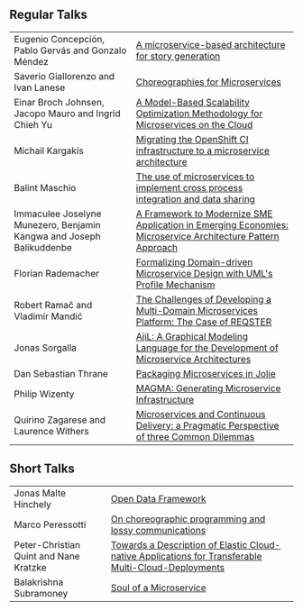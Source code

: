
## Regular Talks

<table class="table table-hover">

<tr><td class="text-muted col-xs-4">Eugenio Concepción, Pablo Gervás and Gonzalo Méndez </td>
<td><a href="/papers/Concepcion-Gervas-Mendez.pdf">
<span class="paper"></span>
A microservice-based architecture for story generation
</a></td></tr>

<tr><td class="text-muted">Saverio Giallorenzo and Ivan Lanese</td>
<td><a href="/papers/Giallorenzo-Lanese.pdf">
<span class="paper"></span>
Choreographies for Microservices
</a></td></tr>

<tr><td class="text-muted">Einar Broch Johnsen, Jacopo Mauro and Ingrid Chieh Yu</td>
<td><a href="/papers/Johnsen-Mauro-Yu.pdf">
<span class="paper"></span>
A Model-Based Scalability Optimization Methodology for Microservices on the Cloud
</a></td></tr>

<tr><td class="text-muted">Michail Kargakis</td>
<td><a href="/papers/Kargakis.pdf">
<span class="paper"></span>
Migrating the OpenShift CI infrastructure to a microservice architecture
</a></td></tr>

<tr><td class="text-muted">Balint Maschio</td>
<td><a href="/papers/Maschio.pdf">
<span class="paper"></span>
The use of microservices to implement cross process integration and data sharing
</a></td></tr>

<tr><td class="text-muted">Immaculee Joselyne Munezero, Benjamin Kangwa and Joseph Balikuddenbe</td>
<td><a href="/papers/empty_paper.pdf">
<span class="paper"></span>
A Framework to Modernize SME Application in Emerging Economies: Microservice Architecture Pattern Approach
</a></td></tr>

<tr><td class="text-muted">Florian Rademacher</td>
<td><a href="/papers/Rademacher.pdf">
<span class="paper"></span>
Formalizing Domain-driven Microservice Design with UML's Profile Mechanism
</a></td></tr>

<tr><td class="text-muted">Robert Ramač and Vladimir Mandić</td>
<td><a href="/papers/Ramac-Mandic.pdf">
<span class="paper"></span>
The Challenges of Developing a Multi-Domain Microservices Platform: The Case of REQSTER
</a></td></tr>

<tr><td class="text-muted">Jonas Sorgalla</td>
<td><a href="/papers/Sorgalla.pdf">
<span class="paper"></span>
AjiL: A Graphical Modeling Language for the Development of Microservice Architectures
</a></td></tr>

<tr><td class="text-muted">Dan Sebastian Thrane</td>
<td><a href="/papers/Thrane.pdf">
<span class="paper"></span>
Packaging Microservices in Jolie
</a></td></tr>

<tr><td class="text-muted">Philip Wizenty</td>
<td><a href="/papers/Wizenty.pdf">
<span class="paper"></span>
MAGMA: Generating Microservice Infrastructure
</a></td></tr>


<tr><td class="text-muted">Quirino Zagarese and Laurence Withers</td>
<td><a href="/papers/Zagarese-Withers.pdf">
<span class="paper"></span>
Microservices and Continuous Delivery: a Pragmatic Perspective of three Common Dilemmas
</a></td></tr>

</table>

## Short Talks

<table class="table table-hover">

<tr><td class="text-muted">Jonas Malte Hinchely</td>
<td><a href="/papers/Hinchely.pdf">
<span class="paper"></span>
Open Data Framework
</a></td></tr>

<tr><td class="text-muted">Marco Peressotti</td>
<td><a href="/papers/Peressotti.pdf">
<span class="paper"></span>
On choreographic programming and lossy communications
</a></td></tr>

<tr><td class="text-muted">Peter-Christian Quint and Nane Kratzke</td>
<td><a href="/papers/Quint-Kratzke.pdf">
<span class="paper"></span>
Towards a Description of Elastic Cloud-native Applications for Transferable Multi-Cloud-Deployments
</a></td></tr>

<tr><td class="text-muted">Balakrishna Subramoney</td>
<td><a href="/papers/Subramoney.pdf">
<span class="paper"></span>
Soul of a Microservice
</a></td></tr>

</table>
